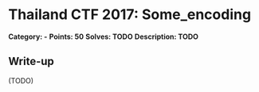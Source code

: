 # Thailand CTF 2017: Some_encoding

**Category: -**
**Points: 50**
**Solves: TODO**
**Description: TODO**

## Write-up

(TODO)
